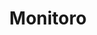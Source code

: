 ---
facebook: https://facebook.com/TheMonitoro
logohandle: monitoroxyz
sort: monitoro
title: Monitoro
twitter: https://x.com/themonitoro
website: https://www.monitoro.xyz/
---